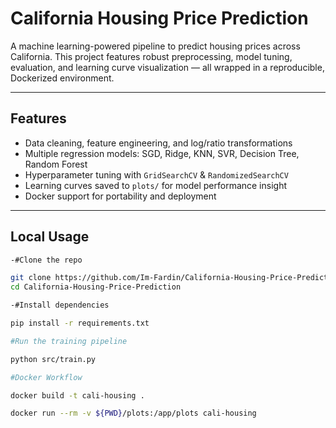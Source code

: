 # California Housing Price Prediction

A machine learning-powered pipeline to predict housing prices across California. This project features robust preprocessing, model tuning, evaluation, and learning curve visualization — all wrapped in a reproducible, Dockerized environment.

---

## Features

- Data cleaning, feature engineering, and log/ratio transformations
- Multiple regression models: SGD, Ridge, KNN, SVR, Decision Tree, Random Forest
- Hyperparameter tuning with `GridSearchCV` & `RandomizedSearchCV`
- Learning curves saved to `plots/` for model performance insight
- Docker support for portability and deployment

---

## Local Usage

```bash
-#Clone the repo

git clone https://github.com/Im-Fardin/California-Housing-Price-Prediction.git
cd California-Housing-Price-Prediction

-#Install dependencies

pip install -r requirements.txt

#Run the training pipeline

python src/train.py

#Docker Workflow

docker build -t cali-housing .

docker run --rm -v ${PWD}/plots:/app/plots cali-housing
